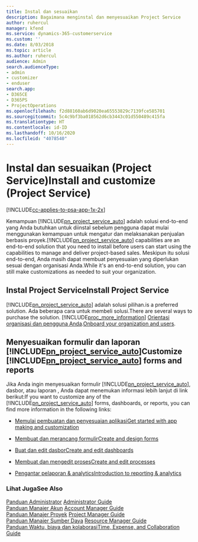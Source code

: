 ```yaml
---
title: Instal dan sesuaikan
description: Bagaimana menginstal dan menyesuaikan Project Service
author: ruhercul
manager: kfend
ms.service: dynamics-365-customerservice
ms.custom: ''
ms.date: 8/03/2018
ms.topic: article
ms.author: ruhercul
audience: Admin
search.audienceType:
- admin
- customizer
- enduser
search.app:
- D365CE
- D365PS
- ProjectOperations
ms.openlocfilehash: f2d88160ab6d9020ea65553829c7139fce585701
ms.sourcegitcommit: 5c4c9bf3ba018562d6cb3443c01d550489c415fa
ms.translationtype: HT
ms.contentlocale: id-ID
ms.lasthandoff: 10/16/2020
ms.locfileid: "4078540"
---
```

# <a name="install-and-customize-project-service"></a><span data-ttu-id="d1f12-103">Instal dan sesuaikan (Project Service)</span><span class="sxs-lookup"><span data-stu-id="d1f12-103">Install and customize (Project Service)</span></span>

[!INCLUDE[cc-applies-to-psa-app-1x-2x](../includes/cc-applies-to-psa-app-1x-2x.md)]

<span data-ttu-id="d1f12-104">Kemampuan [!INCLUDE[pn_project_service_auto](../includes/pn-project-service-auto.md)] adalah solusi end-to-end yang Anda butuhkan untuk diinstal sebelum pengguna dapat mulai menggunakan kemampuan untuk mengatur dan melaksanakan penjualan berbasis proyek.</span><span class="sxs-lookup"><span data-stu-id="d1f12-104">[!INCLUDE[pn_project_service_auto](../includes/pn-project-service-auto.md)] capabilities are an end-to-end solution that you need to install before users can start using the capabilities to manage and deliver project-based sales.</span></span> <span data-ttu-id="d1f12-105">Meskipun itu solusi end-to-end, Anda masih dapat membuat penyesuaian yang diperlukan sesuai dengan organisasi Anda.</span><span class="sxs-lookup"><span data-stu-id="d1f12-105">While it's an end-to-end solution, you can still make customizations as needed to suit your organization.</span></span>  
<!-- TODO: I expect to find the information on how to get and install this here. Please find that and add it here. Same for Project Service.--> 
  
## <a name="install-project-service"></a><span data-ttu-id="d1f12-106">Instal Project Service</span><span class="sxs-lookup"><span data-stu-id="d1f12-106">Install Project Service</span></span>  
 [!INCLUDE[pn_project_service_auto](../includes/pn-project-service-auto.md)] <span data-ttu-id="d1f12-107">adalah solusi pilihan.</span><span class="sxs-lookup"><span data-stu-id="d1f12-107">is a preferred solution.</span></span> <span data-ttu-id="d1f12-108">Ada beberapa cara untuk membeli solusi.</span><span class="sxs-lookup"><span data-stu-id="d1f12-108">There are several ways to purchase the solution.</span></span> [!INCLUDE[proc_more_information](../includes/proc-more-information.md)] <span data-ttu-id="d1f12-109">[Orientasi organisasi dan pengguna Anda](https://docs.microsoft.com/dynamics365/customerengagement/on-premises/admin/onboard-your-organization-and-users-to-dynamics-365-online).</span><span class="sxs-lookup"><span data-stu-id="d1f12-109">[Onboard your organization and users](https://docs.microsoft.com/dynamics365/customerengagement/on-premises/admin/onboard-your-organization-and-users-to-dynamics-365-online).</span></span>  
  
## <a name="customize-pn_project_service_auto-forms-and-reports"></a><span data-ttu-id="d1f12-110">Menyesuaikan formulir dan laporan [!INCLUDE[pn_project_service_auto](../includes/pn-project-service-auto.md)]</span><span class="sxs-lookup"><span data-stu-id="d1f12-110">Customize [!INCLUDE[pn_project_service_auto](../includes/pn-project-service-auto.md)] forms and reports</span></span>  
 <span data-ttu-id="d1f12-111">Jika Anda ingin menyesuaikan formulir [!INCLUDE[pn_project_service_auto](../includes/pn-project-service-auto.md)], dasbor, atau laporan , Anda dapat menemukan informasi lebih lanjut di link berikut:</span><span class="sxs-lookup"><span data-stu-id="d1f12-111">If you want to customize any of the [!INCLUDE[pn_project_service_auto](../includes/pn-project-service-auto.md)] forms, dashboards, or reports, you can find more information in the following links:</span></span>  
  
- [<span data-ttu-id="d1f12-112">Memulai pembuatan dan penyesuaian aplikasi</span><span class="sxs-lookup"><span data-stu-id="d1f12-112">Get started with app making and customization</span></span>](https://docs.microsoft.com/dynamics365/customerengagement/on-premises/customize/getting-started-customization)  
  
- [<span data-ttu-id="d1f12-113">Membuat dan merancang formulir</span><span class="sxs-lookup"><span data-stu-id="d1f12-113">Create and design forms</span></span>](https://docs.microsoft.com/dynamics365/customerengagement/on-premises/customize/create-design-forms)  
  
- [<span data-ttu-id="d1f12-114">Buat dan edit dasbor</span><span class="sxs-lookup"><span data-stu-id="d1f12-114">Create and edit dashboards</span></span>](https://docs.microsoft.com/dynamics365/customerengagement/on-premises/customize/create-edit-dashboards)  
  
- [<span data-ttu-id="d1f12-115">Membuat dan mengedit proses</span><span class="sxs-lookup"><span data-stu-id="d1f12-115">Create and edit processes</span></span>](https://docs.microsoft.com/dynamics365/customerengagement/on-premises/customize/guide-staff-through-common-tasks-processes)  
  
- [<span data-ttu-id="d1f12-116">Pengantar pelaporan & analytics</span><span class="sxs-lookup"><span data-stu-id="d1f12-116">Introduction to reporting & analytics</span></span>](https://docs.microsoft.com/dynamics365/customerengagement/on-premises/analytics/reporting-analytics-with-dynamics-365)  
  
### <a name="see-also"></a><span data-ttu-id="d1f12-117">Lihat Juga</span><span class="sxs-lookup"><span data-stu-id="d1f12-117">See Also</span></span>  
 <span data-ttu-id="d1f12-118">[Panduan Administrator](../psa/admin-guide.md) </span><span class="sxs-lookup"><span data-stu-id="d1f12-118">[Administrator Guide](../psa/admin-guide.md) </span></span>  
 <span data-ttu-id="d1f12-119">[Panduan Manajer Akun](../psa/account-manager-guide.md) </span><span class="sxs-lookup"><span data-stu-id="d1f12-119">[Account Manager Guide](../psa/account-manager-guide.md) </span></span>  
 <span data-ttu-id="d1f12-120">[Panduan Manajer Proyek](../psa/project-manager-guide.md) </span><span class="sxs-lookup"><span data-stu-id="d1f12-120">[Project Manager Guide](../psa/project-manager-guide.md) </span></span>  
 <span data-ttu-id="d1f12-121">[Panduan Manajer Sumber Daya](../psa/resource-manager-guide.md) </span><span class="sxs-lookup"><span data-stu-id="d1f12-121">[Resource Manager Guide](../psa/resource-manager-guide.md) </span></span>  
 [<span data-ttu-id="d1f12-122">Panduan Waktu, biaya dan kolaborasi</span><span class="sxs-lookup"><span data-stu-id="d1f12-122">Time, Expense, and Collaboration Guide</span></span>](../psa/time-expense-collaboration-guide.md)
